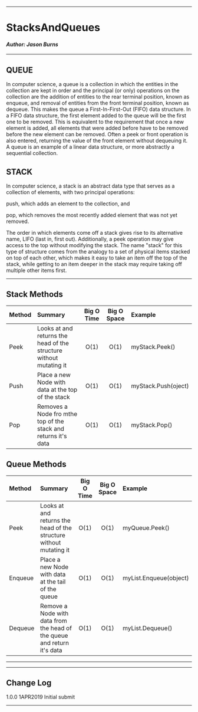 ------------------------------

# StacksAndQueues
#### *Author: Jason Burns*

------------------------------

## QUEUE

In computer science, a queue is a collection in which the entities in the collection are kept in order and the principal (or only) operations on the collection are the addition of entities to the rear terminal position, known as enqueue, and removal of entities from the front terminal position, known as dequeue. This makes the queue a First-In-First-Out (FIFO) data structure. In a FIFO data structure, the first element added to the queue will be the first one to be removed. This is equivalent to the requirement that once a new element is added, all elements that were added before have to be removed before the new element can be removed. Often a peek or front operation is also entered, returning the value of the front element without dequeuing it. A queue is an example of a linear data structure, or more abstractly a sequential collection.

## STACK

In computer science, a stack is an abstract data type that serves as a collection of elements, with two principal operations:

push, which adds an element to the collection, and

pop, which removes the most recently added element that was not yet removed.

The order in which elements come off a stack gives rise to its alternative name, LIFO (last in, first out). Additionally, a peek operation may give access to the top without modifying the stack. The name "stack" for this type of structure comes from the analogy to a set of physical items stacked on top of each other, which makes it easy to take an item off the top of the stack, while getting to an item deeper in the stack may require taking off multiple other items first.

------------------------------

## Stack Methods

| Method | Summary | Big O Time | Big O Space | Example | 
| :----------- | :----------- | :-------------: | :-------------: | :----------- |
| Peek | Looks at and returns the head of the structure without mutating it | O(1) | O(1) | myStack.Peek() |
| Push | Place a new Node with data at the top of the stack | O(1) | O(1) | myStack.Push(oject) |
| Pop | Removes a Node fro mthe top of the stack and returns it's data | O(1) | O(1) | myStack.Pop() |

## Queue Methods

| Method | Summary | Big O Time | Big O Space | Example | 
| :----------- | :----------- | :-------------: | :-------------: | :----------- |
| Peek | Looks at and returns the head of the structure without mutating it | O(1) | O(1) | myQueue.Peek() |
| Enqueue | Place a new Node with data at the tail of the queue | O(1) | O(1) | myList.Enqueue(object) |
| Dequeue | Remove a Node with data from the head of the queue and return it's data | O(1) | O(1) | myList.Dequeue() |

------------------------------
<!-- ## DEMO -->
<!-- ![singly_linked_list_0](https://github.com/jasonb315/data-structures-and-algorithms-dn/blob/master/assets/singly_linked_list_0.JPG) <br> -->
------------------------------

## Change Log

1.0.0 1APR2019 Initial submit

------------------------------